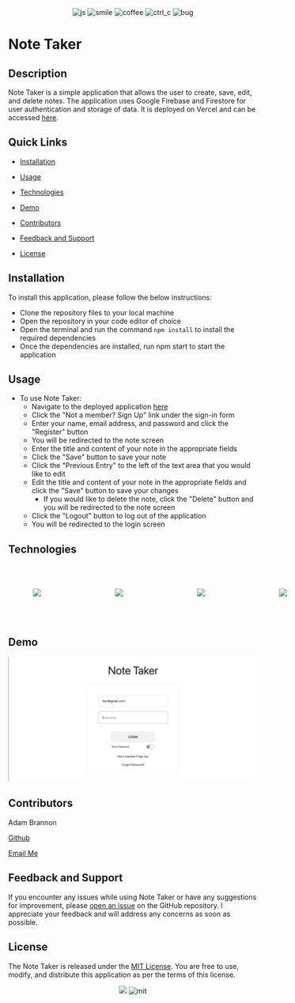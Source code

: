 <div align="center">
<img src="https://forthebadge.com/images/badges/made-with-javascript.svg" alt="js">
<img src="https://forthebadge.com/images/badges/makes-people-smile.svg" alt="smile">
<img src="https://forthebadge.com/images/badges/powered-by-coffee.svg" alt="coffee">
<img src="https://forthebadge.com/images/badges/ctrl-c-ctrl-v.svg" alt="ctrl_c">
<img src="https://forthebadge.com/images/badges/not-a-bug-a-feature.svg" alt="bug">
</div>

# Note Taker


## Description
Note Taker is a simple application that allows the user to create, save, edit, and delete notes. The application uses Google Firebase and Firestore for user authentication and storage of data. It is deployed on Vercel and can be accessed [here](https://note-taker-2-icr6jae1l-adam-brannons-projects.vercel.app/).

## Quick Links

- [Installation](#installation)
  
- [Usage](#usage)

- [Technologies](#technologies)

- [Demo](#demo)
  
- [Contributors](#contributors)
  
- [Feedback and Support](#feedback-and-support)
  
- [License](#license)

## Installation

To install this application, please follow the below instructions:
- Clone the repository files to your local machine
- Open the repository in your code editor of choice
- Open the terminal and run the command `npm install` to install the required dependencies
- Once the dependencies are installed, run npm start to start the application


## Usage

- To use Note Taker:
    - Navigate to the deployed application [here](https://note-taker-2-icr6jae1l-adam-brannons-projects.vercel.app/)
    - Click the "Not a member? Sign Up" link under the sign-in form
    - Enter your name, email address, and password and click the "Register" button
    - You will be redirected to the note screen
    - Enter the title and content of your note in the appropriate fields
    - Click the "Save" button to save your note
    - Click the "Previous Entry" to the left of the text area that you would like to edit
    - Edit the title and content of your note in the appropriate fields and click the "Save" button to save your changes
        - If you would like to delete the note, click the "Delete" button and you will be redirected to the note screen
    - Click the "Logout" button to log out of the application
    - You will be redirected to the login screen

## Technologies

<div style="display:flex;">
<img src="https://cdn.jsdelivr.net/gh/devicons/devicon/icons/tailwindcss/tailwindcss-plain.svg" style="width:100px;height:auto;padding:50px;margin-right:50px;"/>       
<img src="https://cdn.jsdelivr.net/gh/devicons/devicon/icons/javascript/javascript-original.svg" style="width:100px;height:auto;padding:50px;margin-right:50px;" />
<img src="https://cdn.jsdelivr.net/gh/devicons/devicon/icons/nodejs/nodejs-original-wordmark.svg" style="width:100px;height:auto;padding:50px;margin-right:50px;" />
<img src="https://cdn.jsdelivr.net/gh/devicons/devicon/icons/firebase/firebase-plain-wordmark.svg" style="width:100px;height:auto;padding:50px;margin-right:50px;"/>
</div>          

          
          

## Demo
<div style="align:center">
<img src="./src/assets/gif/noteGif.gif" style="width:900px;height:auto;">
</div>





## Contributors
Adam Brannon

[Github](https://github.com/adam-brannon09)

[Email Me](mailto:adam.brannon09@icloud.com)


## Feedback and Support

If you encounter any issues while using Note Taker or have any suggestions for improvement, please [open an issue](https://github.com/adam-brannon09/note_taker_2/issues) on the GitHub repository. I appreciate your feedback and will address any concerns as soon as possible.

## License

The Note Taker is released under the [MIT License](https://opensource.org/licenses/MIT). You are free to use, modify, and distribute this application as per the terms of this license.


<div align="center">
    <img src="https://forthebadge.com/images/badges/built-by-developers.svg" />
    <img src="https://forthebadge.com/images/badges/license-mit.svg" alt="mit"> 
</div>


